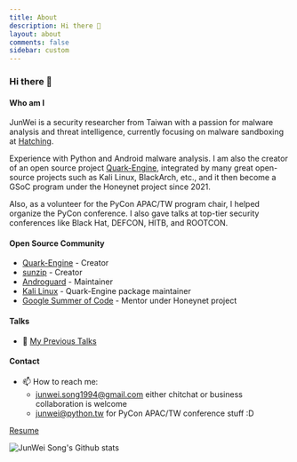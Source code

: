 ```yaml
---
title: About
description: Hi there 👋
layout: about
comments: false
sidebar: custom
---
```


### Hi there 👋

#### Who am I

JunWei is a security researcher from Taiwan with a passion for malware analysis and threat intelligence, currently focusing on malware sandboxing at [Hatching](https://hatching.io/).

Experience with Python and Android malware analysis. I am also the creator of an open source project [Quark-Engine](https://github.com/quark-engine/quark-engine), integrated by many great open-source projects such as Kali Linux, BlackArch, etc., and it then become a GSoC program under the Honeynet project since 2021.

Also, as a volunteer for the PyCon APAC/TW program chair, I helped organize the PyCon conference. I also gave talks at top-tier security conferences like Black Hat, DEFCON, HITB, and ROOTCON.

#### Open Source Community

- [Quark-Engine](https://github.com/quark-engine/quark-engine) - Creator
- [sunzip](https://github.com/twbgc/sunzip) - Creator
- [Androguard](https://github.com/androguard/androguard) - Maintainer
- [Kali Linux](http://pkg.kali.org/pkg/quark-engine) - Quark-Engine package maintainer
- [Google Summer of Code](https://www.honeynet.org/gsoc/gsoc-2021/google-summer-of-code-2021-project-ideas/#quark) - Mentor under Honeynet project

#### Talks

- 🌱 [My Previous Talks](https://github.com/krnick/talks)

#### Contact

- 📫 How to reach me:
    - junwei.song1994@gmail.com either chitchat or business collaboration is welcome
    - junwei@python.tw for PyCon APAC/TW conference stuff :D

[Resume](https://www.cakeresume.com/sungboss2004)

![JunWei Song's Github stats](https://github-readme-stats.vercel.app/api?username=krnick&theme=blue-green&show_icons=true)

